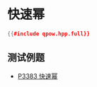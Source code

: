 # 快速幂

```cpp
{{#include qpow.hpp.full}}
```

## 测试例题

- [P3383 快速幂](https://www.luogu.com.cn/problem/P3383)
